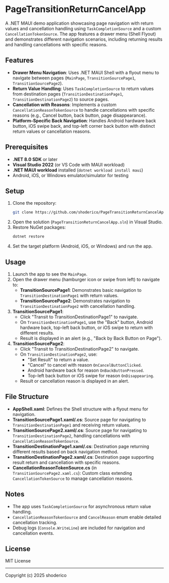 # PageTransitionReturnCancelApp

A .NET MAUI demo application showcasing page navigation with return values and cancellation handling using `TaskCompletionSource` and a custom `CancellationTokenSource`. The app features a drawer menu (Shell Flyout) and demonstrates different navigation scenarios, including returning results and handling cancellations with specific reasons.

## Features
- **Drawer Menu Navigation**: Uses .NET MAUI Shell with a flyout menu to navigate between pages (`MainPage`, `TransitionSourcePage1`, `TransitionSourcePage2`).
- **Return Value Handling**: Uses `TaskCompletionSource` to return values from destination pages (`TransitionDestinationPage1`, `TransitionDestinationPage2`) to source pages.
- **Cancellation with Reasons**: Implements a custom `CancellationReasonTokenSource` to handle cancellations with specific reasons (e.g., Cancel button, back button, page disappearance).
- **Platform-Specific Back Navigation**: Handles Android hardware back button, iOS swipe back, and top-left corner back button with distinct return values or cancellation reasons.

## Prerequisites
- **.NET 8.0 SDK** or later
- **Visual Studio 2022** (or VS Code with MAUI workload)
- **.NET MAUI workload** installed (`dotnet workload install maui`)
- Android, iOS, or Windows emulator/simulator for testing

## Setup
1. Clone the repository:
   ```bash
   git clone https://github.com/shoderico/PageTransitionReturnCancelApp.git
   ```
2. Open the solution (`PageTransitionReturnCancelApp.sln`) in Visual Studio.
3. Restore NuGet packages:
   ```bash
   dotnet restore
   ```
4. Set the target platform (Android, iOS, or Windows) and run the app.

## Usage
1. Launch the app to see the `MainPage`.
2. Open the drawer menu (hamburger icon or swipe from left) to navigate to:
   - **TransitionSourcePage1**: Demonstrates basic navigation to `TransitionDestinationPage1` with return values.
   - **TransitionSourcePage2**: Demonstrates navigation to `TransitionDestinationPage2` with cancellation handling.
3. **TransitionSourcePage1**:
   - Click "Transit to TransitionDestinationPage1" to navigate.
   - On `TransitionDestinationPage1`, use the "Back" button, Android hardware back, top-left back button, or iOS swipe to return with different results.
   - Result is displayed in an alert (e.g., "Back by Back Button on Page").
4. **TransitionSourcePage2**:
   - Click "Transit to TransitionDestinationPage2" to navigate.
   - On `TransitionDestinationPage2`, use:
     - "Set Result" to return a value.
     - "Cancel" to cancel with reason `OnCancelButtonClicked`.
     - Android hardware back for reason `OnBackButtonPressed`.
     - Top-left back button or iOS swipe for reason `OnDisappearing`.
   - Result or cancellation reason is displayed in an alert.

## File Structure
- **AppShell.xaml**: Defines the Shell structure with a flyout menu for navigation.
- **TransitionSourcePage1.xaml/.cs**: Source page for navigating to `TransitionDestinationPage1` and receiving return values.
- **TransitionSourcePage2.xaml/.cs**: Source page for navigating to `TransitionDestinationPage2`, handling cancellations with `CancellationReasonTokenSource`.
- **TransitionDestinationPage1.xaml/.cs**: Destination page returning different results based on back navigation method.
- **TransitionDestinationPage2.xaml/.cs**: Destination page supporting result return and cancellation with specific reasons.
- **CancellationReasonTokenSource.cs** (in `TransitionSourcePage2.xaml.cs`): Custom class extending `CancellationTokenSource` to manage cancellation reasons.

## Notes
- The app uses `TaskCompletionSource` for asynchronous return value handling.
- `CancellationReasonTokenSource` and `CancelReason` enum enable detailed cancellation tracking.
- Debug logs (`Console.WriteLine`) are included for navigation and cancellation events.

## License
MIT License

---
Copyright (c) 2025 shoderico
